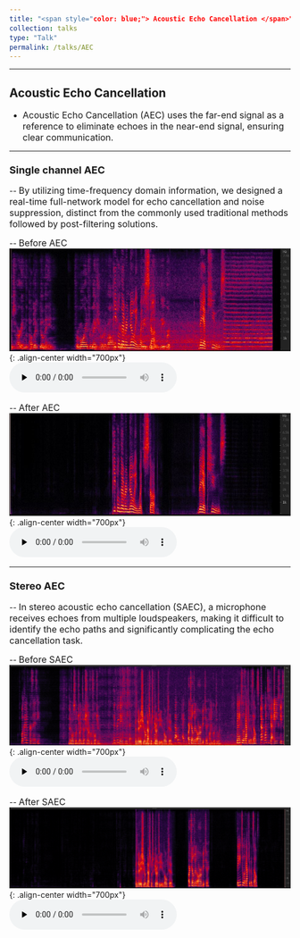 ```yaml
---
title: "<span style="color: blue;"> Acoustic Echo Cancellation </span>"
collection: talks
type: "Talk"
permalink: /talks/AEC
---
```


---
##  Acoustic Echo Cancellation
- <font size=3> Acoustic Echo Cancellation (AEC) uses the far-end signal as a reference to eliminate echoes in the near-end signal, ensuring clear communication.</font>  


---
###  <font size=4> Single channel AEC </font>
-- <font size=3> By utilizing time-frequency domain information, we designed a real-time full-network model for echo cancellation and noise suppression, distinct from the commonly used traditional methods followed by post-filtering solutions.</font>  
  
-- <font size=3> Before AEC </font>  
![AEC before](/images/neaecmic.JPG){: .align-center width="700px"}
​<audio id="audio" controls="" preload="none">
      <source id="wav" src="../files/neaecmic.wav">


-- <font size=3> After AEC</font>  
![AEC before](/images/neaecout.JPG){: .align-center width="700px"}
 ​<audio id="audio" controls="" preload="none">
      <source id="wav" src="../files/neaecout.wav">

---
### <font size=4> Stereo AEC</font>
-- <font size=3> In stereo acoustic echo cancellation (SAEC), a microphone receives echoes from multiple loudspeakers, making it difficult to identify the echo paths and significantly complicating the echo cancellation task.</font>  

-- <font size=3> Before SAEC</font>  
![SAEC before](/images/saecbefore.png){: .align-center  width="700px"}
​<audio id="audio" controls="" preload="none">
      <source id="wav" src="../files/saecbefore.wav">
 

-- <font size=3> After SAEC</font>  
![SAEC before](/images/saecafter.png){: .align-center width="700px"}
​<audio id="audio" controls="" preload="none">
      <source id="wav" src="../files/saecafter.wav">
 
 

